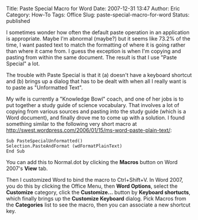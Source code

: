 Title: Paste Special Macro for Word
Date: 2007-12-31 13:47
Author: Eric
Category: How-To
Tags: Office
Slug: paste-special-macro-for-word
Status: published

I sometimes wonder how often the default paste operation in an
application is appropriate. Maybe I'm abnormal (maybe?) but it seems
like 73.2% of the time, I want pasted text to match the formatting of
where it is going rather than where it came from. I guess the exception
is when I'm copying and pasting from within the same document. The
result is that I use "Paste Special" a lot.

The trouble with Paste Special is that it (a) doesn't have a keyboard
shortcut and (b) brings up a dialog that has to be dealt with when all I
really want is to paste as "Unformatted Text".

My wife is currently a "Knowledge Bowl" coach, and one of her jobs is to
put together a study guide of science vocabulary. That involves a lot of
copying from various sources and pasting into the study guide (which is
a Word document), and finally drove me to come up with a solution. I
found something similar to the following very short macro at
<http://swest.wordpress.com/2006/01/15/ms-word-paste-plain-text/>:

```
Sub PasteSpecialUnformatted()
Selection.PasteAndFormat (wdFormatPlainText)
End Sub
```

You can add this to Normal.dot by clicking the **Macros** button on Word
2007's **View** tab.

Then I customized Word to bind the macro to Ctrl+Shift+V. In Word 2007,
you do this by clicking the Office Menu, then **Word Options**, select
the **Customize** category, click the **Customize...** button by
**Keyboard shortucts**, which finally brings up the **Customize
Keyboard** dialog. Pick Macros from the **Categories** list to see the
macro, then you can associate a new shortcut key.
